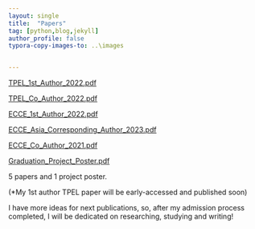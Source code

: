 ```yaml
---
layout: single
title:  "Papers"
tag: [python,blog,jekyll]
author_profile: false
typora-copy-images-to: ..\images


---
```


 [TPEL_1st_Author_2022.pdf](..\materials\pub_1.pdf)

 [TPEL_Co_Author_2022.pdf](..\materials\pub_2.pdf)

 [ECCE_1st_Author_2022.pdf](..\materials\pub_3.pdf)

 [ECCE_Asia_Corresponding_Author_2023.pdf](..\materials\pub_4.pdf)

 [ECCE_Co_Author_2021.pdf](..\materials\pub_5.pdf)

 [Graduation_Project_Poster.pdf](..\materials\poster.pdf)



5 papers and 1 project poster.

(*My 1st author TPEL paper will be early-accessed and published soon)

I have more ideas for next publications, so, after my admission process completed, I will be dedicated on researching, studying and writing!
